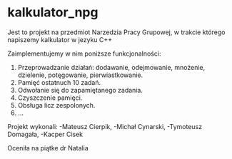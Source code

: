 # kalkulator_npg
Jest to projekt na przedmiot Narzedzia Pracy Grupowej, w trakcie którego napiszemy kalkulator w jezyku C++

Zaimplementujemy w nim poniższe funkcjonalności:

1. Przeprowadzanie działań: dodawanie, odejmowanie, mnożenie, dzielenie, potęgowanie, pierwiastkowanie.
2. Pamięć ostatnuch 10 zadań.
3. Odwołanie się do zapamiętanego zadania.
4. Czyszczenie pamięci.
5. Obsługa licz zespolonych.
6. ...

Projekt wykonali:
-Mateusz Cierpik,
-Michał Cynarski,
-Tymoteusz Domagała,
-Kacper Cisek


Oceniła na piątke dr Natalia
